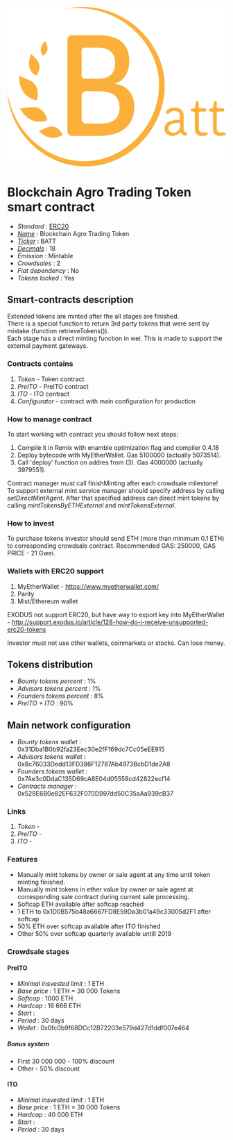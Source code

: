 ![Blockchain Agro Trading Token](logo.svg "Blockchain Agro Trading Token")

# Blockchain Agro Trading Token smart contract

* _Standard_                                                                            : [ERC20](https://github.com/ethereum/EIPs/blob/master/EIPS/eip-20.md)
* _[Name](https://github.com/ethereum/EIPs/blob/master/EIPS/eip-20.md#name)_            : Blockchain Agro Trading Token
* _[Ticker](https://github.com/ethereum/EIPs/blob/master/EIPS/eip-20.md#symbol)_        : BATT
* _[Decimals](https://github.com/ethereum/EIPs/blob/master/EIPS/eip-20.md#decimals)_    : 18
* _Emission_                                                                            : Mintable
* _Crowdsales_                                                                          : 2
* _Fiat dependency_                                                                     : No
* _Tokens locked_                                                                       : Yes

## Smart-contracts description

Extended tokens are minted after the all stages are finished.  
There is a special function to return 3rd party tokens that were sent by mistake (function retrieveTokens()).  
Each stage has a direct minting function in wei. This is made to support the external payment gateways.

### Contracts contains
1. _Token_ - Token contract
2. _PreITO_ - PreITO contract
3. _ITO_ - ITO contract
4. _Configurator_ - contract with main configuration for production

### How to manage contract
To start working with contract you should follow next steps:
1. Compile it in Remix with enamble optimization flag and compiler 0.4.18
2. Deploy bytecode with MyEtherWallet. Gas 5100000 (actually 5073514).
3. Call 'deploy' function on addres from (3). Gas 4000000 (actually 3979551). 

Contract manager must call finishMinting after each crowdsale milestone!
To support external mint service manager should specify address by calling _setDirectMintAgent_. After that specified address can direct mint tokens by calling _mintTokensByETHExternal_ and _mintTokensExternal_.

### How to invest
To purchase tokens investor should send ETH (more than minimum 0.1 ETH) to corresponding crowdsale contract.
Recommended GAS: 250000, GAS PRICE - 21 Gwei.

### Wallets with ERC20 support
1. MyEtherWallet - https://www.myetherwallet.com/
2. Parity 
3. Mist/Ethereum wallet

EXODUS not support ERC20, but have way to export key into MyEtherWallet - http://support.exodus.io/article/128-how-do-i-receive-unsupported-erc20-tokens

Investor must not use other wallets, coinmarkets or stocks. Can lose money.

## Tokens distribution

* _Bounty tokens percent_       : 1% 
* _Advisors tokens percent_     : 1%
* _Founders tokens percent_     : 8% 
* _PreITO + ITO_                : 90%

## Main network configuration

* _Bounty tokens wallet_        : 0x31Dba1B0b92fa23Eec30e2fF169dc7Cc05eEE915
* _Advisors tokens wallet_      : 0x8c76033Dedd13FD386F12787Ab4973BcbD1de2A8
* _Founders tokens wallet_      : 0x7Ae3c0DdaC135D69cA8E04d05559cd42822ecf14
* _Contracts manager_           : 0x529E6B0e82EF632F070D997dd50C35aAa939cB37

### Links
1. _Token_ -
2. _PreITO_ -
3. _ITO_ -

### Features
* Manually mint tokens by owner or sale agent at any time until token minting finished. 
* Manually mint tokens in ether value by owner or sale agent at corresponding sale contract during current sale processing.  
* Softcap ETH available after softcap reached
* 1 ETH to 0x1D0B575b48a6667FD8E59Da3b01a49c33005d2F1 after softcap
* 50% ETH over softcap available after ITO finished
* Other 50% over softcap quarterly available untill 2019

### Crowdsale stages

#### PreITO
* _Minimal insvested limit_     : 1 ETH
* _Base price_                  : 1 ETH = 30 000 Tokens
* _Softcap_                     : 1000 ETH
* _Hardcap_                     : 16 666 ETH
* _Start_                       : 
* _Period_                      : 30 days
* _Wallet_                      : 0x0fc0b9f68DCc12B72203e579d427d1ddf007e464

##### Bonus system
* First 30 000 000 - 100% discount
* Other - 50% discount

#### ITO
* _Minimal insvested limit_     : 1 ETH
* _Base price_                  : 1 ETH = 30 000 Tokens
* _Hardcap_                     : 40 000 ETH
* _Start_                       : 
* _Period_                      : 30 days

